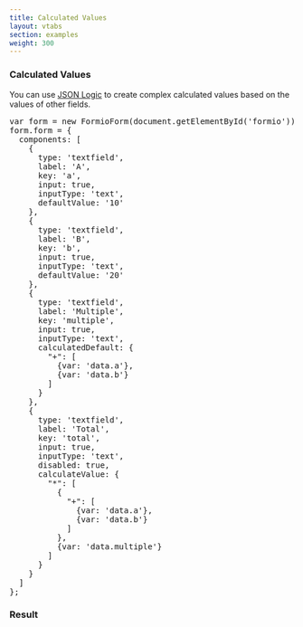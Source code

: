 ```yaml
---
title: Calculated Values
layout: vtabs
section: examples
weight: 300
---
```

### Calculated Values
You can use [JSON Logic](http://jsonlogic.com) to create complex calculated values based on the values of other fields.

<div class="row">
  <div class="col col-sm-7">
<pre>
var form = new FormioForm(document.getElementById('formio'));
form.form = {
  components: [
    {
      type: 'textfield',
      label: 'A',
      key: 'a',
      input: true,
      inputType: 'text',
      defaultValue: '10'
    },
    {
      type: 'textfield',
      label: 'B',
      key: 'b',
      input: true,
      inputType: 'text',
      defaultValue: '20'
    },
    {
      type: 'textfield',
      label: 'Multiple',
      key: 'multiple',
      input: true,
      inputType: 'text',
      calculatedDefault: {
        "+": [
          {var: 'data.a'},
          {var: 'data.b'}
        ]
      }
    },
    {
      type: 'textfield',
      label: 'Total',
      key: 'total',
      input: true,
      inputType: 'text',
      disabled: true,
      calculateValue: {
        "*": [
          {
            "+": [
              {var: 'data.a'},
              {var: 'data.b'}
            ]
          },
          {var: 'data.multiple'}
        ]
      }
    }
  ]
};
</pre>
  </div>
  <div class="col col-sm-5">
  <h3>Result</h3>
  <div class="well">
  <div id="formio"></div>
  <script type="text/javascript">
  var form = new FormioForm(document.getElementById('formio'));
  form.form = {
    components: [
      {
        type: 'textfield',
        label: 'A',
        key: 'a',
        input: true,
        inputType: 'text',
        defaultValue: '10'
      },
      {
        type: 'textfield',
        label: 'B',
        key: 'b',
        input: true,
        inputType: 'text',
        defaultValue: '20'
      },
      {
        type: 'textfield',
        label: 'Multiplier',
        key: 'multiplier',
        input: true,
        inputType: 'text',
        customDefaultValue: {
          "+": [
            {var: 'data.a'},
            {var: 'data.b'}
          ]
        }
      },
      {
        type: 'textfield',
        label: 'Total',
        key: 'total',
        input: true,
        inputType: 'text',
        disabled: true,
        calculateValue: {
          "*": [
            {
              "+": [
                {var: 'data.a'},
                {var: 'data.b'}
              ]
            },
            {var: 'data.multiplier'}
          ]
        }
      }
    ]
  };
  </script>
  </div>
  </div>
</div>

